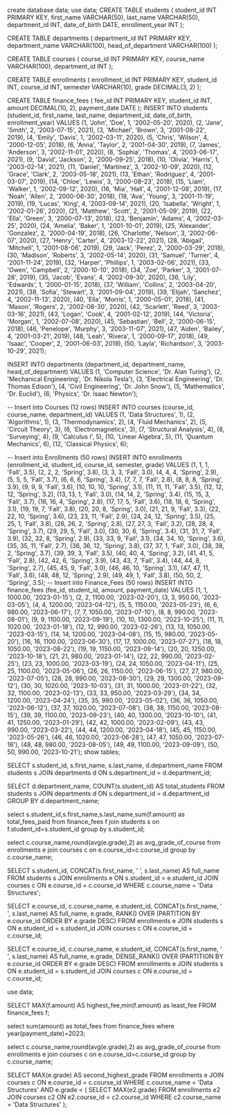create database data;
use data;
CREATE TABLE students ( student_id INT PRIMARY KEY, first_name VARCHAR(50), last_name VARCHAR(50), department_id INT, date_of_birth DATE, enrollment_year INT
);

CREATE TABLE departments ( department_id INT PRIMARY KEY, department_name VARCHAR(100), head_of_department VARCHAR(100)
);

CREATE TABLE courses ( course_id INT PRIMARY KEY, course_name VARCHAR(100), department_id INT
);

CREATE TABLE enrollments ( enrollment_id INT PRIMARY KEY, student_id INT,
course_id INT,
semester VARCHAR(10), grade DECIMAL(3, 2)
);

CREATE TABLE finance_fees ( fee_id INT PRIMARY KEY, student_id INT,
amount DECIMAL(10, 2), payment_date DATE
); 
INSERT INTO students (student_id, first_name, last_name, department_id, date_of_birth, enrollment_year) VALUES
(1, 'John', 'Doe', 1, '2002-05-20', 2020),
(2, 'Jane', 'Smith', 2, '2003-07-15', 2021),
(3, 'Michael', 'Brown', 3, '2001-08-22', 2019),
(4, 'Emily', 'Davis', 1, '2002-03-11', 2020),
(5, 'Chris', 'Wilson', 4, '2000-12-05', 2018),
(6, 'Anna', 'Taylor', 2, '2001-04-30', 2019),
(7, 'James', 'Anderson', 3, '2002-11-01', 2020),
(8, 'Sophia', 'Thomas', 4, '2003-06-17', 2021),
(9, 'David', 'Jackson', 2, '2000-09-25', 2018),
(10, 'Olivia', 'Harris', 1, '2003-02-14', 2021),
(11, 'Daniel', 'Martinez', 3, '2002-10-09', 2020),
(12, 'Grace', 'Clark', 2, '2003-05-18', 2021),
(13, 'Ethan', 'Rodriguez', 4, '2001-03-07', 2019),
(14, 'Chloe', 'Lewis', 3, '2000-08-23', 2018),
(15, 'Liam', 'Walker', 1, '2002-09-12', 2020),
(16, 'Mia', 'Hall', 4, '2001-12-08', 2019),
(17, 'Noah', 'Allen', 2, '2000-06-30', 2018),
(18, 'Ava', 'Young', 3, '2001-11-19', 2019),
(19, 'Lucas', 'King', 4, '2003-09-14', 2021),
(20, 'Isabella', 'Wright', 1, '2002-01-26', 2020),
(21, 'Matthew', 'Scott', 2, '2001-05-09', 2019),
(22, 'Ella', 'Green', 3, '2000-07-13', 2018),
(23, 'Benjamin', 'Adams', 4, '2002-03-25', 2020),
(24, 'Amelia', 'Baker', 1, '2001-10-01', 2019),
(25, 'Alexander', 'Gonzalez', 2, '2000-04-19', 2018),
(26, 'Charlotte', 'Nelson', 3, '2002-06-07', 2020),
(27, 'Henry', 'Carter', 4, '2003-12-22', 2021),
(28, 'Abigail', 'Mitchell', 1, '2001-08-06', 2019),
(29, 'Jack', 'Perez', 2, '2000-03-29', 2018),
(30, 'Madison', 'Roberts', 3, '2002-05-14', 2020),
(31, 'Samuel', 'Turner', 4, '2001-11-24', 2019),
(32, 'Harper', 'Phillips', 1, '2003-02-06', 2021),
(33, 'Owen', 'Campbell', 2, '2000-10-10', 2018),
(34, 'Zoe', 'Parker', 3, '2001-07-28', 2019),
(35, 'Jacob', 'Evans', 4, '2002-09-30', 2020),
(36, 'Lily', 'Edwards', 1, '2000-01-15', 2018),
(37, 'William', 'Collins', 2, '2003-04-20', 2021),
(38, 'Sofia', 'Stewart', 3, '2001-09-04', 2019),
(39, 'Elijah', 'Sanchez', 4, '2002-11-13', 2020),
(40, 'Ella', 'Morris', 1, '2000-05-01', 2018),
(41, 'Mason', 'Rogers', 2, '2002-08-30', 2020),
(42, 'Scarlett', 'Reed', 3, '2003-03-16', 2021),
(43, 'Logan', 'Cook', 4, '2001-02-12', 2019),
(44, 'Victoria', 'Morgan', 1, '2002-07-08', 2020),
(45, 'Sebastian', 'Bell', 2, '2000-06-15', 2018), 
(46, 'Penelope', 'Murphy', 3, '2003-11-07', 2021),
(47, 'Aiden', 'Bailey', 4, '2001-03-21', 2019),
(48, 'Leah', 'Rivera', 1, '2000-09-17', 2018),
(49, 'Isaac', 'Cooper', 2, '2001-06-03', 2019),
(50, 'Layla', 'Richardson', 3, '2003-10-29', 2021);





INSERT INTO departments (department_id, department_name, head_of_department) VALUES
(1, 'Computer Science', 'Dr. Alan Turing'),
(2, 'Mechanical Engineering', 'Dr. Nikola Tesla'), (3, 'Electrical Engineering', 'Dr. Thomas Edison'), (4, 'Civil Engineering', 'Dr. John Snow'),
(5, 'Mathematics', 'Dr. Euclid'),
(6, 'Physics', 'Dr. Isaac Newton');



-- Insert into Courses (12 rows)
INSERT INTO courses (course_id, course_name, department_id) VALUES (1, 'Data Structures', 1),
(2, 'Algorithms', 1),
(3, 'Thermodynamics', 2),
(4, 'Fluid Mechanics', 2),
(5, 'Circuit Theory', 3),
(6, 'Electromagnetics', 3),
(7, 'Structural Analysis', 4),
(8, 'Surveying', 4),
(9, 'Calculus I', 5),
(10, 'Linear Algebra', 5),
(11, 'Ǫuantum Mechanics', 6),
(12, 'Classical Physics', 6);



-- Insert into Enrollments (50 rows)
INSERT INTO enrollments (enrollment_id, student_id, course_id, semester, grade) VALUES
(1, 1, 1, 'Fall', 3.5),
(2, 2, 2, 'Spring', 3.8),
(3, 3, 3, 'Fall', 3.0),
(4, 4, 4, 'Spring', 2.9),
(5, 5, 5, 'Fall', 3.7),
(6, 6, 6, 'Spring', 3.4), 
(7, 7, 7, 'Fall', 2.8),
(8, 8, 8, 'Spring', 3.9),
(9, 9, 9, 'Fall', 3.6),
(10, 10, 10, 'Spring', 3.1),
(11, 11, 11, 'Fall', 3.5),
(12, 12, 12, 'Spring', 3.2),
(13, 13, 1, 'Fall', 3.0),
(14, 14, 2, 'Spring', 3.4),
(15, 15, 3, 'Fall', 3.7),
(16, 16, 4, 'Spring', 2.8),
(17, 17, 5, 'Fall', 3.6),
(18, 18, 6, 'Spring', 3.1),
(19, 19, 7, 'Fall', 3.8),
(20, 20, 8, 'Spring', 3.0),
(21, 21, 9, 'Fall', 3.3),
(22, 22, 10, 'Spring', 3.6),
(23, 23, 11, 'Fall', 2.9),
(24, 24, 12, 'Spring', 3.5),
(25, 25, 1, 'Fall', 3.8),
(26, 26, 2, 'Spring', 2.8),
(27, 27, 3, 'Fall', 3.2),
(28, 28, 4, 'Spring', 3.7),
(29, 29, 5, 'Fall', 3.0),
(30, 30, 6, 'Spring', 3.4),
(31, 31, 7, 'Fall', 3.9),
(32, 32, 8, 'Spring', 2.9),
(33, 33, 9, 'Fall', 3.1),
(34, 34, 10, 'Spring', 3.6),
(35, 35, 11, 'Fall', 2.7),
(36, 36, 12, 'Spring', 3.8),
(37, 37, 1, 'Fall', 3.0),
(38, 38, 2, 'Spring', 3.7),
(39, 39, 3, 'Fall', 3.5),
(40, 40, 4, 'Spring', 3.2),
(41, 41, 5, 'Fall', 2.8),
(42, 42, 6, 'Spring', 3.9),
(43, 43, 7, 'Fall', 3.4),
(44, 44, 8, 'Spring', 2.7),
(45, 45, 9, 'Fall', 3.0),
(46, 46, 10, 'Spring', 3.1),
(47, 47, 11, 'Fall', 3.6),
(48, 48, 12, 'Spring', 2.9),
(49, 49, 1, 'Fall', 3.8),
(50, 50, 2, 'Spring', 3.5); 
-- Insert into Finance_Fees (50 rows)
INSERT INTO finance_fees (fee_id, student_id, amount, payment_date) VALUES (1, 1, 1000.00, '2023-01-15'),
(2, 2, 1100.00, '2023-02-20'),
(3, 3, 950.00, '2023-03-05'),
(4, 4, 1200.00, '2023-04-12'),
(5, 5, 1150.00, '2023-05-23'),
(6, 6, 980.00, '2023-06-17'),
(7, 7, 1050.00, '2023-07-10'),
(8, 8, 990.00, '2023-08-01'),
(9, 9, 1100.00, '2023-09-19'),
(10, 10, 1300.00, '2023-10-25'),
(11, 11, 1020.00, '2023-01-18'),
(12, 12, 990.00, '2023-02-26'),
(13, 13, 1050.00, '2023-03-15'),
(14, 14, 1200.00, '2023-04-08'),
(15, 15, 980.00, '2023-05-20'),
(16, 16, 1100.00, '2023-06-30'),
(17, 17, 1000.00, '2023-07-27'),
(18, 18, 1050.00, '2023-08-22'),
(19, 19, 1150.00, '2023-09-14'),
(20, 20, 1250.00, '2023-10-18'),
(21, 21, 980.00, '2023-01-14'),
(22, 22, 990.00, '2023-02-25'),
(23, 23, 1000.00, '2023-03-19'),
(24, 24, 1050.00, '2023-04-11'),
(25, 25, 1100.00, '2023-05-06'),
(26, 26, 1150.00, '2023-06-15'),
(27, 27, 980.00, '2023-07-05'),
(28, 28, 990.00, '2023-08-30'),
(29, 29, 1300.00, '2023-09-12'),
(30, 30, 1020.00, '2023-10-03'),
(31, 31, 1000.00, '2023-01-22'),
(32, 32, 1100.00, '2023-02-13'),
(33, 33, 950.00, '2023-03-29'),
(34, 34, 1200.00, '2023-04-24'),
(35, 35, 980.00, '2023-05-02'),
(36, 36, 1050.00, '2023-06-12'),
(37, 37, 1020.00, '2023-07-08'),
(38, 38, 1150.00, '2023-08-15'),
(39, 39, 1100.00, '2023-09-23'),
(40, 40, 1300.00, '2023-10-10'),
(41, 41, 1250.00, '2023-01-29'),
(42, 42, 1000.00, '2023-02-09'),
(43, 43, 990.00, '2023-03-22'),
(44, 44, 1200.00, '2023-04-18'), 
(45, 45, 1150.00, '2023-05-26'),
(46, 46, 1020.00, '2023-06-28'),
(47, 47, 1050.00, '2023-07-16'),
(48, 48, 980.00, '2023-08-05'),
(49, 49, 1100.00, '2023-09-09'),
(50, 50, 990.00, '2023-10-21');
show tables;

SELECT s.student_id, s.first_name, s.last_name, d.department_name 
FROM students s 
JOIN departments d ON s.department_id = d.department_id;

SELECT d.department_name, COUNT(s.student_id) AS total_students 
FROM students s 
JOIN departments d ON s.department_id = d.department_id 
GROUP BY d.department_name;

select s.student_id,s.first_name,s.last_name,sum(f.amount) as total_fees_paid
from finance_fees f
join students s  on f.student_id=s.student_id
group by s.student_id;

select c.course_name,round(avg(e.grade),2) as avg_grade_of_course
from enrollments e
join courses c on e.course_id=c.course_id
group by c.course_name;

SELECT s.student_id, CONCAT(s.first_name, ' ', s.last_name) AS full_name
FROM students s
JOIN enrollments e ON s.student_id = e.student_id
JOIN courses c ON e.course_id = c.course_id
WHERE c.course_name = 'Data Structures';

SELECT e.course_id, c.course_name, e.student_id, CONCAT(s.first_name, ' ', s.last_name) AS full_name, e.grade,
RANK() OVER (PARTITION BY e.course_id ORDER BY e.grade DESC)
FROM enrollments e
JOIN students s ON e.student_id = s.student_id
JOIN courses c ON e.course_id = c.course_id;

SELECT e.course_id, c.course_name, e.student_id, CONCAT(s.first_name, ' ', s.last_name) AS full_name, e.grade,
       DENSE_RANK() OVER (PARTITION BY e.course_id ORDER BY e.grade DESC)
FROM enrollments e
JOIN students s ON e.student_id = s.student_id
JOIN courses c ON e.course_id = c.course_id;

use data;

SELECT MAX(f.amount) AS highest_fee,min(f.amount) as least_fee
FROM finance_fees f;

select sum(amount) as total_fees
from finance_fees
where year(payment_date)=2023;

select c.course_name,round(avg(e.grade),2) as avg_grade_of_course
from enrollments e
join courses c on e.course_id=c.course_id
group by c.course_name;

SELECT MAX(e.grade) AS second_highest_grade
FROM enrollments e
JOIN courses c ON e.course_id = c.course_id
WHERE c.course_name = 'Data Structures'
  AND e.grade < (
      SELECT MAX(e2.grade)
      FROM enrollments e2
      JOIN courses c2 ON e2.course_id = c2.course_id
      WHERE c2.course_name = 'Data Structures'
  );
